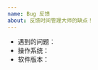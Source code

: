 ```yaml
---
name: Bug 反馈
about: 反馈时间管理大师的缺点！
---
```


<!--Bug 反馈，在这里提出你的问题-->
- 遇到的问题：
- 操作系统：
- 软件版本：
<!--如果是旧版本，建议看看新版-->